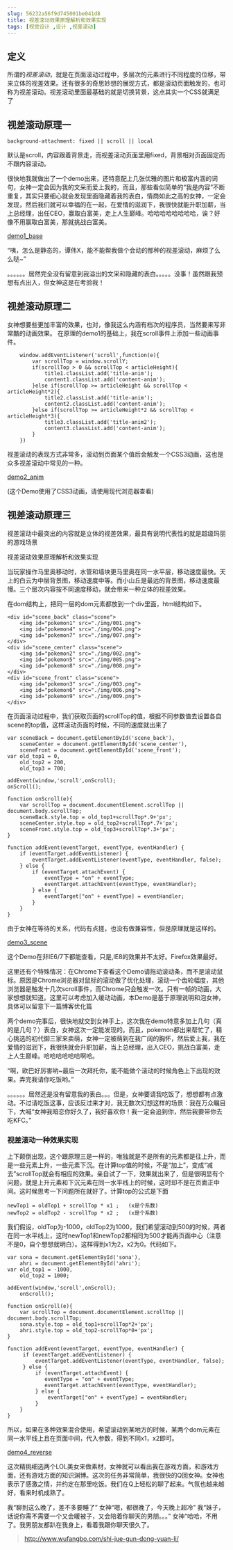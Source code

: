 ```yaml
---
slug: 56232a56f9d745001be041d8
title: 视差滚动效果原理解析和效果实现
tags: [视觉设计 ,设计 ,视差滚动]
---
```


## 定义

所谓的*视差滚动*，就是在页面滚动过程中，多层次的元素进行不同程度的位移，带来立体的视差效果。还有很多的奇思妙想的展现方式，都是滚动页面触发的，也可称为视差滚动。视差滚动里面最基础的就是切换背景，这点其实一个CSS就满足了

## 视差滚动原理一

```
background-attachment: fixed || scroll || local
```
默认是scroll，内容跟着背景走，而视差滚动页面里用fixed，背景相对页面固定而不跟内容滚动。

很快地我就做出了一个demo出来，还特意配上几张优雅的图片和极富内涵的词句，女神一定会因为我的文采而爱上我的，而且，那些看似简单的“我是内容”不断重复，其实只要细心就会发现里面隐藏着我的表白，情商如此之高的女神，一定会发现，然后我们就可以幸福的在一起，在爱情的滋润下，我很快就能升职加薪，当上总经理，出任CEO，赢取白富美，走上人生巅峰。哈哈哈哈哈哈哈哈，诶？好像不用赢取白富美，那就挑战白富美。

[demo1_base](http://www.alloyteam.com/wp-content/uploads/2014/01/demo1_base.html)

 

“咦，怎么是静态的，谭伟X，能不能帮我做个会动的那种的视差滚动，麻烦了么么哒~”

。。。。。。居然完全没有留意到我溢出的文采和隐藏的表白。。。。。没事！虽然跟我预想有点出入，但女神这是在考验我！

## 视差滚动原理二

女神想要些更加丰富的效果，也对，像我这么内涵有档次的程序员，当然要来写非常酷的动画效果。
在原理的demo1的基础上，我在scroll事件上添加一些动画事件。
```
	window.addEventListener('scroll',function(e){
        var scrollTop = window.scrollY;
        if(scrollTop > 0 && scrollTop < articleHeight){
            title1.classList.add('title-anim');
            content1.classList.add('content-anim');
        }else if(scrollTop >= articleHeight && scrollTop < articleHeight*2){
            title2.classList.add('title-anim');
            content2.classList.add('content-anim');
        }else if(scrollTop >= articleHeight*2 && scrollTop < articleHeight*3){
            title3.classList.add('title-anim2');
            content3.classList.add('content-anim');
        }
    })
```

视差滚动的表现方式非常多，滚动到页面某个值后会触发一个CSS3动画，这也是众多视差滚动中常见的一种。

[demo2_anim](http://www.alloyteam.com/wp-content/uploads/2014/01/demo2_anim.html)

(这个Demo使用了CSS3动画，请使用现代浏览器查看)

## 视差滚动原理三
视差滚动中最突出的内容就是立体的视差效果，最具有说明代表性的就是超级玛丽的游戏场景

视差滚动效果原理解析和效果实现

当玩家操作马里奥移动时，水管和墙块更马里奥在同一水平层，移动速度最快。天上的白云为中层背景图，移动速度中等。而小山丘是最远的背景图，移动速度最慢。三个层次内容按不同速度移动，就会带来一种立体的视差效果。

在dom结构上，把同一层的dom元素都放到一个div里面，html结构如下。
```
<div id="scene_back" class="scene">
    <img id="pokemon1" src="./img/001.png">
    <img id="pokemon4" src="./img/004.png">
    <img id="pokemon7" src="./img/007.png">
</div>
<div id="scene_center" class="scene">
    <img id="pokemon2" src="./img/002.png">
    <img id="pokemon5" src="./img/005.png">
    <img id="pokemon8" src="./img/008.png">
</div>
<div id="scene_front" class="scene">
    <img id="pokemon3" src="./img/003.png">
    <img id="pokemon6" src="./img/006.png">
    <img id="pokemon9" src="./img/009.png">
</div>
```
在页面滚动过程中，我们获取页面的scrollTop的值，根据不同参数值去设置各自scene的top值，这样滚动页面的时候，不同的速度就出来了
```
var sceneBack = document.getElementById('scene_back'),
    sceneCenter = document.getElementById('scene_center'),
    sceneFront = document.getElementById('scene_front');
var old_top1 = 0,
    old_top2 = 200,
    old_top3 = 700;
 
addEvent(window,'scroll',onScroll);
onScroll();
 
function onScroll(e){
    var scrollTop = document.documentElement.scrollTop || document.body.scrollTop;
    sceneBack.style.top = old_top1+scrollTop*.9+'px';
    sceneCenter.style.top = old_top2+scrollTop*.7+'px';
    sceneFront.style.top = old_top3+scrollTop*.3+'px';  
}
 
function addEvent(eventTarget, eventType, eventHandler) {
    if (eventTarget.addEventListener) {
        eventTarget.addEventListener(eventType, eventHandler, false);
    } else {
        if (eventTarget.attachEvent) {
            eventType = "on" + eventType;
            eventTarget.attachEvent(eventType, eventHandler);
        } else {
            eventTarget["on" + eventType] = eventHandler;
        }
    }
}
```
由于女神在等待的关系，代码有点搓，也没有做兼容性，但是原理就是这样的。

[demo3_scene](http://www.alloyteam.com/wp-content/uploads/2014/01/demo3_scene.html)

这个Demo在非IE6/7下都能查看，只是,IE8的效果并不太好。Firefox效果最好。

这里还有个特殊情况：在Chrome下查看这个Demo请拖动滚动条，而不是滚动鼠标。原因是Chrome浏览器对鼠标的滚动做了优化处理，滚动一个齿轮幅度，其他浏览器是触发十几次scroll事件，而Chrome只会触发一次。只有一帧的动画，大家想想就知道。这里可以考虑加入缓动动画，本Demo是基于原理说明和泡女神，具体可以留意下一篇博客优化篇

两个demo完事后，很快地就交到女神手上，这次我在demo特意多加上几句（真的是几句？）表白，女神这次一定能发现的。而且，pokemon都出来帮忙了，精心挑选的初代御三家来卖萌，女神一定被萌到在我广阔的胸怀，然后爱上我，我在爱情的滋润下，我很快就会升职加薪，当上总经理，出入CEO，挑战白富美，走上人生巅峰。哈哈哈哈哈哈啊哈。

 

“啊，欧巴好厉害哟~最后一次拜托你，能不能做个滚动的时候角色上下出现的效果。弄完我请你吃饭哟。”

。。。。。。居然还是没有留意我的表白。。。但是，女神要请我吃饭了，想想都有点激动。不过请吃饭这事，应该反过来才对，我无数次幻想这样的场景：我在万众瞩目下，大喊“女神我暗恋你好久了，我好喜欢你！我一定会追到你，然后我要带你去吃KFC。”

 

### 视差滚动一种效果实现
上下颠倒出现，这个跟原理三是一样的，唯独就是不是所有的元素都是往上升，而是一些元素上升，一些元素下沉。在计算top值的时候，不是“加上”，变成“减去”scrollTop就会有相应的效果。亲自试了一下，效果就出来了，但是很明显有个问题，就是上升元素和下沉元素在同一水平线上的时候，这时却不是在页面正中间。这时候思考一下问题所在就好了。计算top的公式是下面

```
newTop1 = oldTop1 + scrollTop * x1 ;   (x是个系数)
newTop2 = oldTop2 - scrollTop * x2 ;   (x是个系数)
```
我们假设，oldTop为-1000，oldTop2为1000，我们希望滚动到500的时候，两者在同一水平线上，这时newTop1和newTop2都相同为500才能再页面中心（注意不是0，自个想想就明白）。这样得到x1为2，x2为0。代码如下。
```
var sona = document.getElementById('sona'),
    ahri = document.getElementById('ahri');
var old_top1 = -1000,
    old_top2 = 1000;
 
addEvent(window,'scroll',onScroll);
    onScroll();
 
function onScroll(e){
    var scrollTop = document.documentElement.scrollTop || document.body.scrollTop;
    sona.style.top = old_top1+scrollTop*2+'px';
    ahri.style.top = old_top2-scrollTop*0+'px';
}
 
function addEvent(eventTarget, eventType, eventHandler) {
     if (eventTarget.addEventListener) {
         eventTarget.addEventListener(eventType, eventHandler, false);
     } else {
         if (eventTarget.attachEvent) {
            eventType = "on" + eventType;
            eventTarget.attachEvent(eventType, eventHandler);
         } else {
             eventTarget["on" + eventType] = eventHandler;
         }
    }
}
```
所以，如果在多种效果混合使用，希望滚动到某地方的时候，某两个dom元素在同一水平线上且在页面中间，代入参数，得到不同x1，x2即可。

[demo4_reverse](http://www.alloyteam.com/wp-content/uploads/2014/01/demo4_reverse.html)

这次精挑细选两个LOL美女来做素材，女神就可以看出我在游戏方面，和游戏方面，还有游戏方面的知识渊博。这次的任务非常简单，我很快的Q回女神。女神也表示了感激之情，并约定在那里吃饭。我们在Q上轻松的聊了起来。气氛也越来越好，看来时机成熟了。

我“聊到这么晚了，差不多要睡了”
女神“嗯，都很晚了，今天晚上超冷”
我“妹子，话说你需不需要一个又会暖被子，又会陪着你聊天的男朋。。。”
女神“哈哈，不用了。我男朋友都趴在我身上，看着我跟你聊天很久了。

> http://www.wufangbo.com/shi-jue-gun-dong-yuan-li/
